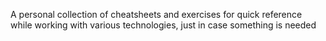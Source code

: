 A personal collection of cheatsheets and exercises for quick reference while working with various technologies, just in case something is needed
